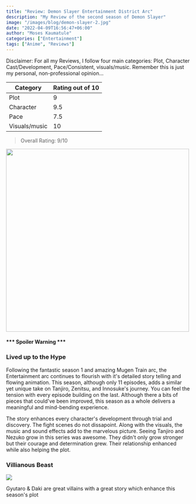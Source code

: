 ```yaml
---
title: "Review: Demon Slayer Entertainment District Arc"
description: "My Review of the second season of Demon Slayer"
image: "/images/blog/demon-slayer-2.jpg"
date: "2022-04-09T16:56:47+06:00"
author: "Moses Kaumatule"
categories: ["Entertainment"]
tags: ["Anime", "Reviews"]
---
```


Disclaimer: For all my Reviews, I follow four main categories: Plot, Character Cast/Development, Pace/Consistent, visuals/music. Remember this is just my personal, non-professional opinion...

Category | Rating out of 10
------------ | ------------
Plot | 9
Character | 9.5
Pace | 7.5
Visuals/music | 10

> Overall Rating: 9/10
<!-- <cite>My Rating</cite> -->

<a href="http://www.youtube.com/watch?feature=player_embedded&v=t6MXHczeEqc
" target="_blank" id="pointer"><img src="http://img.youtube.com/vi/t6MXHczeEqc/0.jpg" width="500" id="pointer"/></a>

<h4 id='spoiler'>*** Spoiler Warning ***</h4>

### Lived up to the Hype
Following the fantastic season 1 and amazing Mugen Train arc, the Entertainment arc continues to flourish with it's detailed story telling and flowing animation. This season, although only 11 episodes, adds a similar yet unique take on Tanjiro, Zenitsu, and Innosuke's journey. You can feel the tension with every episode building on the last. Although there a bits of pieces that could've been improved, this season as a whole delivers a meaningful and mind-bending experience. 

The story enhances every character's development through trial and discovery. The fight scenes do not dissapoint. Along with the visuals, the music and sound effects add to the marvelous picture. Seeing Tanjiro and Nezuko grow in this series was awesome. They didn't only grow stronger but their courage and determination grew. Their relationship enhanced while also helping the plot. 



### Villianous Beast

![](https://64.media.tumblr.com/acf0d95bedfc394161730377ec4a7782/21092516772cf431-66/s540x810/6301750cb4049a22597c012c33601eb60fad4180.gifv)

Gyutaro & Daki are great villains with a great story which enhance this season's plot


### 

